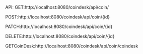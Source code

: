 API:
  GET:http://localhost:8080/coindesk/api/coin/
  
  POST:http://localhost:8080/coindesk/api/coin/{id}
  
  PATCH:http://localhost:8080/coindesk/api/coin/{id}
  
  DELETE:http://localhost:8080/coindesk/api/coin/{id}
  
  GETCoinDesk:http://localhost:8080/coindesk/api/coin/coindesk
